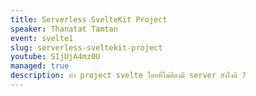 ```yaml
---
title: Serverless SvelteKit Project
speaker: Thanatat Tamtan
event: svelte1
slug: serverless-sveltekit-project
youtube: S1jUjA4mz0U
managed: true
description: ทำ project svelte โดยที่ไม่ต้องมี server ยังไงดี ?
---
```

